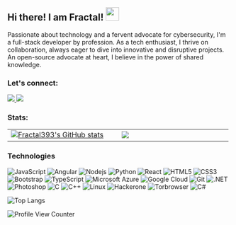 <!-- Header Section -->
## Hi there! I am Fractal! <img src="https://media.tenor.com/Wx9IEmZZXSoAAAAi/hi.gif" width="30">

Passionate about technology and a fervent advocate for cybersecurity, I'm a full-stack developer by profession. As a tech enthusiast, I thrive on collaboration, always eager to dive into innovative and disruptive projects. An open-source advocate at heart, I believe in the power of shared knowledge. 

### Let's connect:
<a href="https://www.linkedin.com/in/akshat-dalmia-42b093190/" target="blank"> <img src="https://img.shields.io/badge/LinkedIn-0077B5?style=for-the-badge&logo=linkedin&logoColor=white"> </a>
<a href="https://leetcode.com/fractal393/" target="blank"> <img src="https://img.shields.io/badge/Leetcode-black?style=for-the-badge&logo=leetcode "> </a>

### Stats:
<table>
<tr>
<td width="45%">
<a href="http://www.github.com/HeyAnirudh"><img src="https://github-readme-stats.vercel.app/api?username=fractal393&show_icons=true&hide=&count_private=true&title_color=FFD15B&text_color=ffffff&icon_color=FFD15B&bg_color=1c1917&hide_border=true&show_icons=true" alt="Fractal393's GitHub stats" /></a> 
</td>
<td width="45%">
 <a href="http://www.github.com/HeyAnirudh"><img src="https://github-readme-streak-stats.herokuapp.com/?user=fractal393&stroke=ffffff&background=1c1917&ring=FFD15B&fire=FFD15B&currStreakNum=ffffff&currStreakLabel=FFD15B&sideNums=ffffff&sideLabels=ffffff&dates=ffffff&hide_border=true" /></a>
</table>

### Technologies
![JavaScript](https://img.shields.io/badge/-JavaScript-black?style=flat-square&logo=javascript)
![Angular](https://img.shields.io/badge/-Angular-black?style=flat-square&logo=angular)
![Nodejs](https://img.shields.io/badge/-Nodejs-black?style=flat-square&logo=Node.js)
![Python](https://img.shields.io/badge/-Python-black?style=flat-square&logo=Python)
![React](https://img.shields.io/badge/-React-black?style=flat-square&logo=react)
![HTML5](https://img.shields.io/badge/-HTML5-E34F26?style=flat-square&logo=html5&logoColor=white)
![CSS3](https://img.shields.io/badge/-CSS3-1572B6?style=flat-square&logo=css3)
![Bootstrap](https://img.shields.io/badge/-Bootstrap-563D7C?style=flat-square&logo=bootstrap)
![TypeScript](https://img.shields.io/badge/-TypeScript-black?style=flat-square&logo=typescript)
![Microsoft Azure](https://img.shields.io/badge/Microsoft%20Azure-232F7E?style=flat-square&logo=microsoft-azure)
![Google Cloud](https://img.shields.io/badge/Google%20Cloud-black?style=flat-square&logo=google-cloud)
![Git](https://img.shields.io/badge/-Git-black?style=flat-square&logo=git)
![.NET](https://img.shields.io/badge/-.NET-black?style=flat-square&logo=dotnet)
![Photoshop](https://img.shields.io/badge/-Photoshop-black?style=flat-square&logo=adobephotoshop)
![C](https://img.shields.io/badge/-C-black?style=flat-square&logo=c)
![C++](https://img.shields.io/badge/-C++-black?style=flat-square&logo=cplusplus)
![Linux](https://img.shields.io/badge/-Linux-black?style=flat-square&logo=linux)
![Hackerone](https://img.shields.io/badge/-Hackerone-black?style=flat-square&logo=hackerone)
![Torbrowser](https://img.shields.io/badge/-torbrowser-black?style=flat-square&logo=torbrowser)
![C#](https://img.shields.io/badge/-Csharp-black?style=flat-square&logo=csharp)

![Top Langs](https://github-readme-stats.vercel.app/api/top-langs/?username=fractal393&layout=compact&theme=dark)

![Profile View Counter](https://komarev.com/ghpvc/?username=fractal393)


